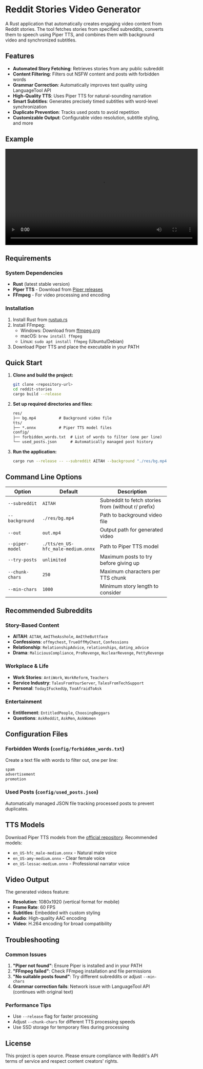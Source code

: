 # Reddit Stories Video Generator

A Rust application that automatically creates engaging video content from Reddit stories. The tool fetches stories from specified subreddits, converts them to speech using Piper TTS, and combines them with background video and synchronized subtitles.

## Features

- **Automated Story Fetching**: Retrieves stories from any public subreddit
- **Content Filtering**: Filters out NSFW content and posts with forbidden words
- **Grammar Correction**: Automatically improves text quality using LanguageTool API
- **High-Quality TTS**: Uses Piper TTS for natural-sounding narration
- **Smart Subtitles**: Generates precisely timed subtitles with word-level synchronization
- **Duplicate Prevention**: Tracks used posts to avoid repetition
- **Customizable Output**: Configurable video resolution, subtitle styling, and more

## Example

<video controls width="600">
  <source src="./example.mp4" type="video/mp4">
</video>

## Requirements

### System Dependencies

- **Rust** (latest stable version)
- **Piper TTS** - Download from [Piper releases](https://github.com/rhasspy/piper/releases)
- **FFmpeg** - For video processing and encoding

### Installation

1. Install Rust from [rustup.rs](https://rustup.rs/)
2. Install FFmpeg:
   - Windows: Download from [ffmpeg.org](https://ffmpeg.org/download.html)
   - macOS: `brew install ffmpeg`
   - Linux: `sudo apt install ffmpeg` (Ubuntu/Debian)
3. Download Piper TTS and place the executable in your PATH

## Quick Start

1. **Clone and build the project:**

   ```bash
   git clone <repository-url>
   cd reddit-stories
   cargo build --release
   ```

2. **Set up required directories and files:**

   ```txt
   res/
   ├── bg.mp4          # Background video file
   tts/
   ├── *.onnx          # Piper TTS model files
   config/
   ├── forbidden_words.txt  # List of words to filter (one per line)
   └── used_posts.json      # Automatically managed post history
   ```

3. **Run the application:**

   ```bash
   cargo run --release -- --subreddit AITAH --background "./res/bg.mp4" --out out.mp4 --piper-model "./tts/en_US-hfc_male-medium.onnx"
   ```

## Command Line Options

| Option | Default | Description |
|--------|---------|-------------|
| `--subreddit` | `AITAH` | Subreddit to fetch stories from (without r/ prefix) |
| `--background` | `./res/bg.mp4` | Path to background video file |
| `--out` | `out.mp4` | Output path for generated video |
| `--piper-model` | `./tts/en_US-hfc_male-medium.onnx` | Path to Piper TTS model |
| `--try-posts` | `unlimited` | Maximum posts to try before giving up |
| `--chunk-chars` | `250` | Maximum characters per TTS chunk |
| `--min-chars` | `1000` | Minimum story length to consider |

## Recommended Subreddits

### Story-Based Content

- **AITAH**: `AITAH`, `AmITheAsshole`, `AmItheButtface`
- **Confessions**: `offmychest`, `TrueOffMyChest`, `Confessions`
- **Relationship**: `RelationshipAdvice`, `relationships`, `dating_advice`
- **Drama**: `MaliciousCompliance`, `ProRevenge`, `NuclearRevenge`, `PettyRevenge`

### Workplace & Life

- **Work Stories**: `AntiWork`, `WorkReform`, `Teachers`
- **Service Industry**: `TalesFromYourServer`, `TalesFromTechSupport`
- **Personal**: `TodayIFuckedUp`, `TooAfraidToAsk`

### Entertainment

- **Entitlement**: `EntitledPeople`, `ChoosingBeggars`
- **Questions**: `AskReddit`, `AskMen`, `AskWomen`

## Configuration Files

### Forbidden Words (`config/forbidden_words.txt`)

Create a text file with words to filter out, one per line:

```txt
spam
advertisement
promotion
```

### Used Posts (`config/used_posts.json`)

Automatically managed JSON file tracking processed posts to prevent duplicates.

## TTS Models

Download Piper TTS models from the [official repository](https://github.com/rhasspy/piper/releases). Recommended models:

- `en_US-hfc_male-medium.onnx` - Natural male voice
- `en_US-amy-medium.onnx` - Clear female voice
- `en_US-lessac-medium.onnx` - Professional narrator voice

## Video Output

The generated videos feature:

- **Resolution**: 1080x1920 (vertical format for mobile)
- **Frame Rate**: 60 FPS
- **Subtitles**: Embedded with custom styling
- **Audio**: High-quality AAC encoding
- **Video**: H.264 encoding for broad compatibility

## Troubleshooting

### Common Issues

1. **"Piper not found"**: Ensure Piper is installed and in your PATH
2. **"FFmpeg failed"**: Check FFmpeg installation and file permissions
3. **"No suitable posts found"**: Try different subreddits or adjust `--min-chars`
4. **Grammar correction fails**: Network issue with LanguageTool API (continues with original text)

### Performance Tips

- Use `--release` flag for faster processing
- Adjust `--chunk-chars` for different TTS processing speeds
- Use SSD storage for temporary files during processing

## License

This project is open source. Please ensure compliance with Reddit's API terms of service and respect content creators' rights.
